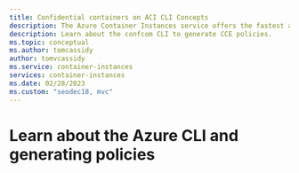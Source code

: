 ```yaml
---
title: Confidential containers on ACI CLI Concepts
description: The Azure Container Instances service offers the fastest and simplest way to run isolated containers in Azure, without having to manage virtual machines and without having to adopt a higher-level orchestrator.
description: Learn about the confcom CLI to generate CCE policies. 
ms.topic: conceptual
ms.author: tomcassidy
author: tomvcassidy
ms.service: container-instances
services: container-instances
ms.date: 02/28/2023
ms.custom: "seodec18, mvc"
---
```


# Learn about the Azure CLI and generating policies
